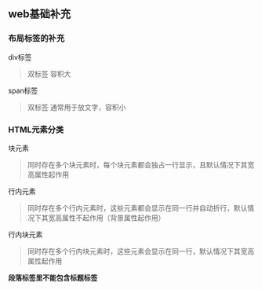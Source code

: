## web基础补充

### 布局标签的补充

div标签
>双标签
>容积大

span标签
>双标签
>通常用于放文字，容积小

### HTML元素分类

块元素
>同时存在多个块元素时，每个块元素都会独占一行显示，且默认情况下其宽高属性起作用

行内元素
>同时存在多个行内元素时，这些元素都会显示在同一行并自动折行，默认情况下其宽高属性不起作用（背景属性起作用）

行内块元素
>同时存在多个行内块元素时，这些元素会显示在同一行，默认情况下其宽高属性起作用

**段落标签里不能包含标题标签**

### 



